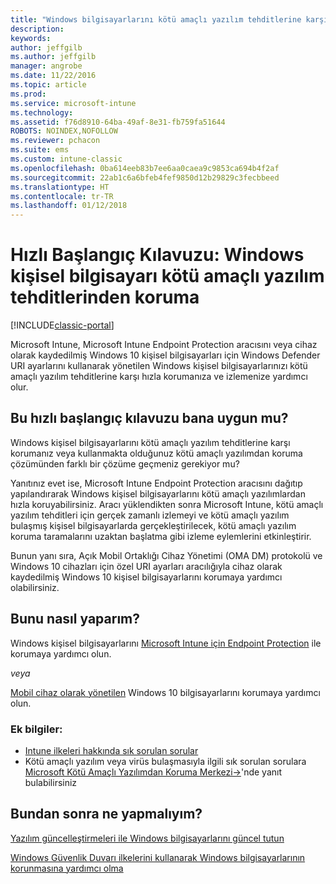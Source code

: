 ```yaml
---
title: "Windows bilgisayarlarını kötü amaçlı yazılım tehditlerine karşı koruma"
description: 
keywords: 
author: jeffgilb
ms.author: jeffgilb
manager: angrobe
ms.date: 11/22/2016
ms.topic: article
ms.prod: 
ms.service: microsoft-intune
ms.technology: 
ms.assetid: f76d8910-64ba-49af-8e31-fb759fa51644
ROBOTS: NOINDEX,NOFOLLOW
ms.reviewer: pchacon
ms.suite: ems
ms.custom: intune-classic
ms.openlocfilehash: 0ba614eeb83b7ee6aa0caea9c9853ca694b4f2af
ms.sourcegitcommit: 22ab1c6a6bfeb4fef9850d12b29829c3fecbbeed
ms.translationtype: HT
ms.contentlocale: tr-TR
ms.lasthandoff: 01/12/2018
---
```

# <a name="quick-start-guide-protect-windows-pcs-against-malware-threats"></a>Hızlı Başlangıç Kılavuzu: Windows kişisel bilgisayarı kötü amaçlı yazılım tehditlerinden koruma

[!INCLUDE[classic-portal](../includes/classic-portal.md)]

Microsoft Intune, Microsoft Intune Endpoint Protection aracısını veya cihaz olarak kaydedilmiş Windows 10 kişisel bilgisayarları için Windows Defender URI ayarlarını kullanarak yönetilen Windows kişisel bilgisayarlarınızı kötü amaçlı yazılım tehditlerine karşı hızla korumanıza ve izlemenize yardımcı olur.

## <a name="is-this-quick-start-guide-right-for-me"></a>Bu hızlı başlangıç kılavuzu bana uygun mu?
Windows kişisel bilgisayarlarını kötü amaçlı yazılım tehditlerine karşı korumanız veya kullanmakta olduğunuz kötü amaçlı yazılımdan koruma çözümünden farklı bir çözüme geçmeniz gerekiyor mu?

Yanıtınız evet ise, Microsoft Intune Endpoint Protection aracısını dağıtıp yapılandırarak Windows kişisel bilgisayarlarını kötü amaçlı yazılımlardan hızla koruyabilirsiniz. Aracı yüklendikten sonra Microsoft Intune, kötü amaçlı yazılım tehditleri için gerçek zamanlı izlemeyi ve kötü amaçlı yazılım bulaşmış kişisel bilgisayarlarda gerçekleştirilecek, kötü amaçlı yazılım koruma taramalarını uzaktan başlatma gibi izleme eylemlerini etkinleştirir.

Bunun yanı sıra, Açık Mobil Ortaklığı Cihaz Yönetimi (OMA DM) protokolü ve Windows 10 cihazları için özel URI ayarları aracılığıyla cihaz olarak kaydedilmiş Windows 10 kişisel bilgisayarlarını korumaya yardımcı olabilirsiniz.

## <a name="how-do-i-do-it"></a>Bunu nasıl yaparım?
Windows kişisel bilgisayarlarını [Microsoft Intune için Endpoint Protection](/intune-classic/deploy-use/help-secure-windows-pcs-with-endpoint-protection-for-microsoft-intune) ile korumaya yardımcı olun.

*veya*

[Mobil cihaz olarak yönetilen](/intune-classic/deploy-use/windows-10-policy-settings-in-microsoft-intune) Windows 10 bilgisayarlarını korumaya yardımcı olun.


### <a name="additional-information"></a>Ek bilgiler:
- [Intune ilkeleri hakkında sık sorulan sorular](/intune-classic/deploy-use/manage-settings-and-features-on-your-devices-with-microsoft-intune-policies#frequently-asked-questions-about-intune-policies)
- Kötü amaçlı yazılım veya virüs bulaşmasıyla ilgili sık sorulan sorulara <a href="https://www.microsoft.com/security/portal/mmpc/" target="_blank"> Microsoft Kötü Amaçlı Yazılımdan Koruma Merkezi&rarr;</a>'nde yanıt bulabilirsiniz


## <a name="what-should-i-do-next"></a>Bundan sonra ne yapmalıyım?
[Yazılım güncelleştirmeleri ile Windows bilgisayarlarını güncel tutun](/intune-classic/deploy-use/keep-windows-pcs-up-to-date-with-software-updates-in-microsoft-intune)

[Windows Güvenlik Duvarı ilkelerini kullanarak Windows bilgisayarlarının korunmasına yardımcı olma](/intune-classic/deploy-use/help-protect-windows-pcs-using-windows-firewall-policies-in-microsoft-intune)
